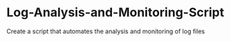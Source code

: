 # Log-Analysis-and-Monitoring-Script
Create a script that automates the analysis and monitoring of log files
